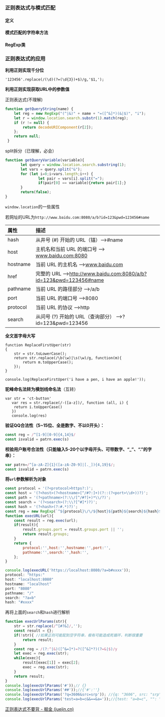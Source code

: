 ### 正则表达式与模式匹配

#### 定义

#### 模式匹配的字符串方法

#### RegExp类





### 正则表达式的应用

**利用正则实现千分位**

```
'123456'.replace(/(\d)(?=(\d{3})+$)/g,'$1,');
```

**利用正则实现获取URL中的参数值**

正则表达式(不理解)

```jsx
function getQueryString(name) {
    let reg = new RegExp("(^|&)" + name + "=([^&]*)(&|$)", "i");
    let r = window.location.search.substr(1).match(reg);
    if (r != null) {
        return decodeURIComponent(r[2]);
    };
    return null;
 }
```

split拆分（已理解，必会）

```jsx
function getQueryVariable(variable){
       let query = window.location.search.substring(1);
       let vars = query.split("&");
       for (let i=0;i<vars.length;i++) {
               let pair = vars[i].split("=");
               if(pair[0] == variable){return pair[1];}
       }
       return(false);
}
```

`window.location`的一些属性

若网址的URL为`http://www.baidu.com:8080/a/b?id=123&pwd=123456#name`

| 属性     | 描述                                                         |
| :------- | :----------------------------------------------------------- |
| hash     | 从井号 (#) 开始的 URL（锚）-->#name                          |
| host     | 主机名和当前 URL 的端口号   --> www.baidu.com:8080           |
| hostname | 当前 URL 的主机名  -->www.baidu.com                          |
| href     | 完整的 URL -->http://www.baidu.com:8080/a/b?id=123&pwd=123456#name |
| pathname | 当前 URL 的路径部分 -->/a/b                                  |
| port     | 当前 URL 的端口号 -->8080                                    |
| protocol | 当前 URL 的协议  -->http                                     |
| search   | 从问号 (?) 开始的 URL（查询部分） -->?id=123&pwd=123456      |

**全文首字母大写**

```
function ReplaceFirstUper(str)  
{     
    str = str.toLowerCase();     
    return str.replace(/\b(\w)|\s(\w)/g, function(m){  
        return m.toUpperCase();  
    });    
}

console.log(ReplaceFirstUper('i have a pen, i have an apple!'));
```

**驼峰命名法转为横划线命名法**（互转）

```
var str = 'ct-button'
   var res = str.replace(/-([a-z])/, function (all, i) {
​    return i.toUpperCase()
   })
   console.log(res)
```

**验证QQ合法性（5~15位、全是数字、不以0开头）：**

```js
const reg = /^[1-9][0-9]{4,14}$/
const isvalid = patrn.exec(s)
```

**校验用户账号合法性（只能输入5-20个以字母开头、可带数字、“_”、“.”的字串）：**

```js
var patrn=/^[a-zA-Z]{1}([a-zA-Z0-9]|[._]){4,19}$/;
const isvalid = patrn.exec(s)
```

**将`url`参数解析为对象**

```js
const protocol = '(?<protocol>https?:)';
const host = '(?<host>(?<hostname>[^/#?:]+)(?::(?<port>\\d+))?)';
const path = '(?<pathname>(?:\\/[^/#?]+)*\\/?)';
const search = '(?<search>(?:\\?[^#]*)?)';
const hash = '(?<hash>(?:#.*)?)';
const reg = new RegExp(`^${protocol}\/\/${host}${path}${search}${hash}$`);
function execURL(url){
    const result = reg.exec(url);
    if(result){
        result.groups.port = result.groups.port || '';
        return result.groups;
    }
    return {
        protocol:'',host:'',hostname:'',port:'',
        pathname:'',search:'',hash:'',
    };
}

console.log(execURL('https://localhost:8080/?a=b#xxxx'));
protocol: "https:"
host: "localhost:8080"
hostname: "localhost"
port: "8080"
pathname: "/"
search: "?a=b"
hash: "#xxxx"
```

再将上面的`search`和`hash`进行解析

```js
function execUrlParams(str){
    str = str.replace(/^[#?&]/,'');
    const result = {};
    if(!str){ //如果正则可能配到空字符串，极有可能造成死循环，判断很重要
        return result; 
    }
    const reg = /(?:^|&)([^&=]*)=?([^&]*?)(?=&|$)/y
    let exec = reg.exec(str);
    while(exec){
        result[exec[1]] = exec[2];
        exec = reg.exec(str);
    }
    return result;
}
console.log(execUrlParams('#'));// {}
console.log(execUrlParams('##'));//{'#':''}
console.log(execUrlParams('?q=3606&src=srp')); //{q: "3606", src: "srp"}
console.log(execUrlParams('test=a=b=c&&==&a='));//{test: "a=b=c", "": "=", a: ""}
```

[正则表达式不要背 - 掘金 (juejin.cn)](https://juejin.cn/post/6844903845227659271#heading-15)
